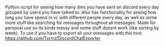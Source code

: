 Python script for seeing how many dms you have sent on discord every day grouped by users you have talked to. Also has functionality for seeing how long you have spend in vc with different people every day, as well as some more stuff like searching for messages throughout all messages. Made for personal use so its kinda messy and some stuff doesnt work (like sorting by week). To use it you have to export all your messages with this tool: https://github.com/Tyrrrz/DiscordChatExporter
